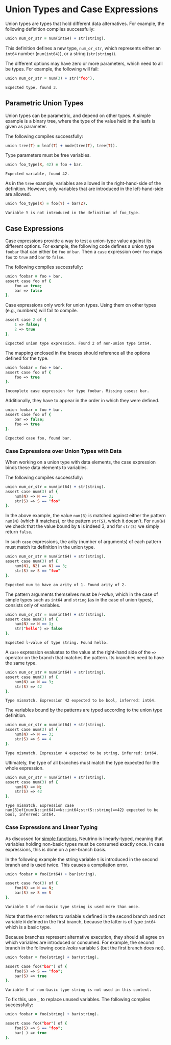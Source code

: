 # Union Types and Case Expressions

Union types are types that hold different data alternatives. For example, the following definition compiles successfully:

```prolog
union num_or_str = num(int64) + str(string).
```

This definition defines a new type, `num_or_str`, which represents either an `int64` number (`num(int64)`), or a string (`str(string)`).

The different options may have zero or more parameters, which need to all be types. For example, the following will fail:

```prolog
union num_or_str = num(3) + str("foo").
```

```error
Expected type, found 3.
```

## Parametric Union Types

Union types can be parametric, and depend on other types. A simple example is a binary tree, where the type of the value held in the leafs is given as parameter.

The following compiles successfully:

```prolog
union tree(T) = leaf(T) + node(tree(T), tree(T)).
```

Type parameters must be free variables.

```prolog
union foo_type(X, 42) = foo + bar.
```

```error
Expected variable, found 42.
```

As in the `tree` example, variables are allowed in the right-hand-side of the definition. However, only variables that are introduced in the left-hand-side are allowed.

```prolog
union foo_type(X) = foo(Y) + bar(Z).
```

```error
Variable Y is not introduced in the definition of foo_type.
```

## Case Expressions

Case expressions provide a way to test a union-type value against its different options. For example, the following code defines a union type `foobar` that can either be `foo` or `bar`. Then a `case` expression over `foo` maps `foo` to `true` and `bar` to `false`.

The following compiles successfully:

```prolog
union foobar = foo + bar.
assert case foo of {
    foo => true;
    bar => false
}.
```

Case expressions only work for union types. Using them on other types (e.g., numbers) will fail to compile.

```prolog
assert case 2 of {
    1 => false;
    2 => true
}.
```

```error
Expected union type expression. Found 2 of non-union type int64.
```

The mapping enclosed in the braces should reference all the options defined for the type.

```prolog
union foobar = foo + bar.
assert case foo of {
    foo => true
}.
```

```error
Incomplete case expression for type foobar. Missing cases: bar.
```

Additionally, they have to appear in the order in which they were defined.

```prolog
union foobar = foo + bar.
assert case foo of {
    bar => false;
    foo => true
}.
```

```error
Expected case foo, found bar.
```

### Case Expressions over Union Types with Data

When working on a union type with data elements, the case expression binds these data elements to variables.

The following compiles successfully:

```prolog
union num_or_str = num(int64) + str(string).
assert case num(3) of {
    num(N) => N == 3;
    str(S) => S == "foo"
}.
```

In the above example, the value `num(3)` is matched against either the pattern `num(N)` (which it matches), or the pattern `str(S)`, which it doesn't. For `num(N)` we check that the value bound by `N` is indeed 3, and for `str(S)` we simply return `false`.

In such `case` expressions, the arity (number of arguments) of each pattern must match its definition in the union type.

```prolog
union num_or_str = num(int64) + str(string).
assert case num(3) of {
    num(N1, N2) => N1 == 3;
    str(S) => S == "foo"
}.
```

```error
Expected num to have an arity of 1. Found arity of 2.
```

The pattern arguments themselves must be _l-value_, which in the case of simple types such as `int64` and `string` (as in the case of union types), consists only of variables.

```prolog
union num_or_str = num(int64) + str(string).
assert case num(3) of {
    num(N) => N == 3;
    str("hello") => false
}.
```

```error
Expected l-value of type string. Found hello.
```

A `case` expression evaluates to the value at the right-hand side of the `=>` operator on the branch that matches the pattern. Its branches need to have the same type.

```prolog
union num_or_str = num(int64) + str(string).
assert case num(3) of {
    num(N) => N == 3;
    str(S) => 42
}.
```

```error
Type mismatch. Expression 42 expected to be bool, inferred: int64.
```

The variables bound by the patterns are typed according to the union type definition.

```prolog
union num_or_str = num(int64) + str(string).
assert case num(3) of {
    num(N) => N == 3;
    str(S) => S == 4
}.
```

```error
Type mismatch. Expression 4 expected to be string, inferred: int64.
```

Ultimately, the type of all branches must match the type expected for the whole expression.

```prolog
union num_or_str = num(int64) + str(string).
assert case num(3) of {
    num(N) => N;
    str(S) => 42
}.
```

```error
Type mismatch. Expression case num(3)of{num(N::int64)=>N::int64;str(S::string)=>42} expected to be bool, inferred: int64.
```

### Case Expressions and Linear Typing

As discussed for [simple functions](simple-functions.md), Neutrino is linearly-typed, meaning that variables holding non-basic types must be consumed exactly once. In case expressions, this is done on a per-branch basis.

In the following example the string variable `S` is introduced in the second branch and is used twice. This causes a compilation error.

```prolog
union foobar = foo(int64) + bar(string).

assert case foo(3) of {
    foo(N) => N == N;
    bar(S) => S == S
}.
```

```error
Variable S of non-basic type string is used more than once.
```

Note that the error refers to variable `S` defined in the second branch and not variable `N` defined in the first branch, because the latter is of type `int64` which is a basic type.

Because branches represent alternative execution, they should all agree on which variables are introduced or consumed. For example, the second branch in the following code _leaks_ variable `S` (but the first branch does not).

```prolog
union foobar = foo(string) + bar(string).

assert case foo("bar") of {
    foo(S) => S == "foo";
    bar(S) => true
}.
```

```error
Variable S of non-basic type string is not used in this context.
```

To fix this, use `_` to replace unused variables. The following compiles successfully:

```prolog
union foobar = foo(string) + bar(string).

assert case foo("bar") of {
    foo(S) => S == "foo";
    bar(_) => true
}.
```

